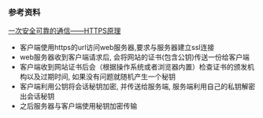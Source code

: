 
### 参考资料

[一次安全可靠的通信——HTTPS原理](https://developers.weixin.qq.com/community/develop/article/doc/000046a5fdc7802a15f7508b556413)



* 客户端使用https的url访问web服务器,要求与服务器建立ssl连接
* web服务器收到客户端请求后, 会将网站的证书(包含公钥)传送一份给客户端
* 客户端收到网站证书后会（根据操作系统或者浏览器内置）检查证书的颁发机构以及过期时间, 如果没有问题就随机产生一个秘钥
* 客户端利用公钥将会话秘钥加密, 并传送给服务端, 服务端利用自己的私钥解密出会话秘钥
* 之后服务器与客户端使用秘钥加密传输

